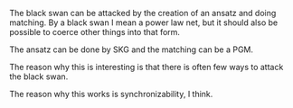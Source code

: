 The black swan can be attacked by the creation of an ansatz and doing matching. By a black swan I mean a power law net, but it should also be possible to coerce other things into that form.

The ansatz can be done by SKG and the matching can be a PGM.

The reason why this is interesting is that there is often few ways to attack the black swan.

The reason why this works is synchronizability, I think.
